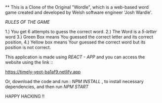 ** This is a Clone of the Original "Wordle", which is a web-based word game created and developed by Welsh software engineer 'Josh Wardle'.

*RULES OF THE GAME*

1.) You get 6 attempts to guess the correct word. 
2.) The Word is a *5-letter* word
3.) Green Box means You guessed the correct letter and its correct position,
4.) Yellow box means Your guessed the correct word but its position is not correct.

This application is made using *REACT - APP* and you can access the website using the link ::

https://timely-yeot-ba1af9.netlify.app

Or, download the code and run : *NPM INSTALL* , to install necessary dependencies, and then run *NPM START*

HAPPY HACKING !!

